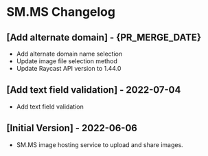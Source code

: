 # SM.MS Changelog

## [Add alternate domain] - {PR_MERGE_DATE}

- Add alternate domain name selection
- Update image file selection method
- Update Raycast API version to 1.44.0

## [Add text field validation] - 2022-07-04

- Add text field validation

## [Initial Version] - 2022-06-06

- SM.MS image hosting service to upload and share images.
